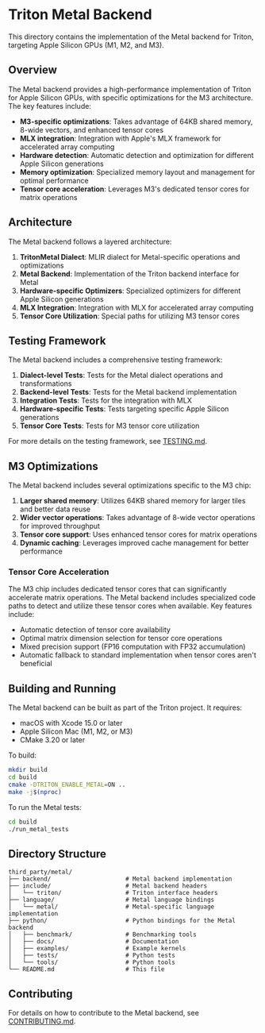 # Triton Metal Backend

This directory contains the implementation of the Metal backend for Triton, targeting Apple Silicon GPUs (M1, M2, and M3).

## Overview

The Metal backend provides a high-performance implementation of Triton for Apple Silicon GPUs, with specific optimizations for the M3 architecture. The key features include:

- **M3-specific optimizations**: Takes advantage of 64KB shared memory, 8-wide vectors, and enhanced tensor cores
- **MLX integration**: Integration with Apple's MLX framework for accelerated array computing
- **Hardware detection**: Automatic detection and optimization for different Apple Silicon generations
- **Memory optimization**: Specialized memory layout and management for optimal performance
- **Tensor core acceleration**: Leverages M3's dedicated tensor cores for matrix operations

## Architecture

The Metal backend follows a layered architecture:

1. **TritonMetal Dialect**: MLIR dialect for Metal-specific operations and optimizations
2. **Metal Backend**: Implementation of the Triton backend interface for Metal
3. **Hardware-specific Optimizers**: Specialized optimizers for different Apple Silicon generations
4. **MLX Integration**: Integration with MLX for accelerated array computing
5. **Tensor Core Utilization**: Special paths for utilizing M3 tensor cores

## Testing Framework

The Metal backend includes a comprehensive testing framework:

1. **Dialect-level Tests**: Tests for the Metal dialect operations and transformations
2. **Backend-level Tests**: Tests for the Metal backend implementation
3. **Integration Tests**: Tests for the integration with MLX
4. **Hardware-specific Tests**: Tests targeting specific Apple Silicon generations
5. **Tensor Core Tests**: Tests for M3 tensor core utilization

For more details on the testing framework, see [TESTING.md](python/docs/TESTING.md).

## M3 Optimizations

The Metal backend includes several optimizations specific to the M3 chip:

1. **Larger shared memory**: Utilizes 64KB shared memory for larger tiles and better data reuse
2. **Wider vector operations**: Takes advantage of 8-wide vector operations for improved throughput
3. **Tensor core support**: Uses enhanced tensor cores for matrix operations
4. **Dynamic caching**: Leverages improved cache management for better performance

### Tensor Core Acceleration

The M3 chip includes dedicated tensor cores that can significantly accelerate matrix operations. The Metal backend includes specialized code paths to detect and utilize these tensor cores when available. Key features include:

- Automatic detection of tensor core availability
- Optimal matrix dimension selection for tensor core operations
- Mixed precision support (FP16 computation with FP32 accumulation)
- Automatic fallback to standard implementation when tensor cores aren't beneficial

## Building and Running

The Metal backend can be built as part of the Triton project. It requires:

- macOS with Xcode 15.0 or later
- Apple Silicon Mac (M1, M2, or M3)
- CMake 3.20 or later

To build:

```bash
mkdir build
cd build
cmake -DTRITON_ENABLE_METAL=ON ..
make -j$(nproc)
```

To run the Metal tests:

```bash
cd build
./run_metal_tests
```

## Directory Structure

```
third_party/metal/
├── backend/                     # Metal backend implementation
├── include/                     # Metal backend headers
│   └── triton/                  # Triton interface headers
├── language/                    # Metal language bindings
│   └── metal/                   # Metal-specific language implementation
├── python/                      # Python bindings for the Metal backend
│   ├── benchmark/               # Benchmarking tools
│   ├── docs/                    # Documentation
│   ├── examples/                # Example kernels
│   ├── tests/                   # Python tests
│   └── tools/                   # Python tools
└── README.md                    # This file
```

## Contributing

For details on how to contribute to the Metal backend, see [CONTRIBUTING.md](../CONTRIBUTING.md). 